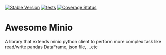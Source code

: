 [![Stable Version](https://img.shields.io/pypi/v/awesome-minio?label=stable)](https://pypi.org/project/awesome-minio/)
[![tests](https://github.com/MoBagel/awesome-sso/workflows/ci/badge.svg)](https://github.com/MoBagel/awesome-minio)
[![Coverage Status](https://coveralls.io/repos/github/MoBagel/awesome-minio/badge.svg?branch=develop)](https://coveralls.io/github/MoBagel/awesome-minio)

# Awesome Minio

A library that extends minio python client to perform more complex task like read/write pandas DataFrame, json file, ...etc
